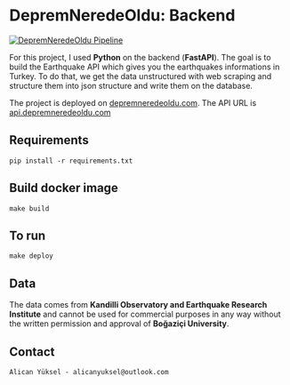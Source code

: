 # DepremNeredeOldu: Backend

[![DepremNeredeOldu Pipeline](https://github.com/depremneredeoldu/depremneredeoldu-backend/actions/workflows/pipeline.yaml/badge.svg)](https://github.com/depremneredeoldu/depremneredeoldu-backend/actions/workflows/pipeline.yaml)

For this project, I used **Python** on the backend (**FastAPI**). The goal is to build the Earthquake API which gives you the earthquakes informations in Turkey. To do that, we get the data unstructured with web scraping and structure them into json structure and write them on the database.

The project is deployed on [depremneredeoldu.com](https://depremneredeoldu.com). The API URL is [api.depremneredeoldu.com](https://api.depremneredeoldu.com)

## Requirements

    pip install -r requirements.txt

## Build docker image

    make build

## To run

    make deploy

## Data

The data comes from **Kandilli Observatory and Earthquake Research Institute** and cannot be used for commercial purposes in any way without the written permission and approval of **Boğaziçi University**.

## Contact

    Alican Yüksel - alicanyuksel@outlook.com
